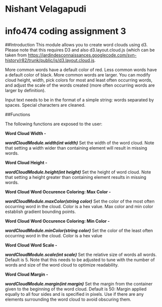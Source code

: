 # Nishant Velagapudi
# info474 coding assignment 3

##Introduction
This module allows you to create word clouds using d3. Please note that this requires
D3 and also d3.layout.cloud.js (which can be taken from https://jardindesconnaissances.googlecode.com/svn-history/r82/trunk/public/js/d3.layout.cloud.js.

More common words have a default color of red. Less common words have a default color of black. More common words are larger. You can modify cloud height, width, pick colors for most and least often occurring words, and adjust
the scale of the words created (more often occurring words are larger by definition).

Input text needs to be in the format of a simple string: words separated by spaces. Special characters are cleaned.

##Functions

The following functions are exposed to the user:

**Word Cloud Width -**

_**wordCloudModule.width(int width)**_
Set the width of the word cloud. Note that setting a width wider than containing element
will result in missing words.

**Word Cloud Height -**

_**wordCloudModule.height(int height)**_
Set the height of word cloud. Note that setting a height greater than containing element
results in missing words.

**Word Cloud Word Occurence Coloring: Max Color -**

_**wordCloudModule.maxColor(string color)**_
Set the color of the most often occurring word in the cloud. Color is a hex value. Max color and min color establish gradient bounding points.

**Word Cloud Word Occurence Coloring: Min Color -**

_**wordCloudModule.minColor(string color)**_
Set the color of the least often occurring word in the cloud. Color is a hex value

**Word Cloud Word Scale -**

_**wordCloudModule.scale(int scale)**_
Set the relative size of words all words. Default is 5. Note that this needs to be adjusted to tune with the number of words and size of the word cloud to optimize readability.

**Word Cloud Margin -**

_**wordCloudModule.margin(int margin)**_
Set the margin from the container given to the beginning of the word cloud. Default is 50: Margin applied equally to all four sides and is specified in pixels. Use if there are any elements surrounding the word cloud to avoid obscuring them.



